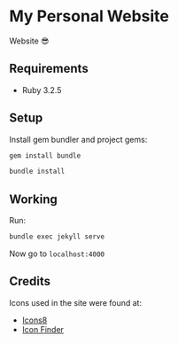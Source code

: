 # My Personal Website

Website 😎

## Requirements

- Ruby 3.2.5

## Setup

Install gem bundler and project gems:

```bash
gem install bundle

bundle install
```

## Working

Run:

```bash
bundle exec jekyll serve
```

Now go to `localhost:4000`

## Credits

Icons used in the site were found at:

- [Icons8](https://icons8.com/)
- [Icon Finder](https://www.iconfinder.com)

